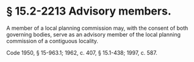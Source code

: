 # § 15.2-2213 Advisory members.

<p>A member of a local planning commission may, with the consent of both governing bodies, serve as an advisory member of the local planning commission of a contiguous locality.</p><p>Code 1950, § 15-963.1; 1962, c. 407, § 15.1-438; 1997, c. 587.</p>